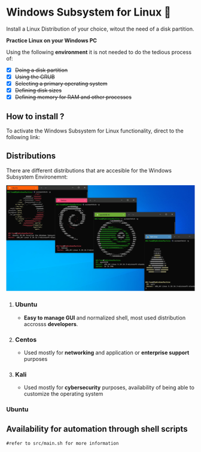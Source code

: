 # Windows Subsystem for Linux :penguin:

Install a Linux Distribution of your choice, witout the need of a disk partition.

**Practice Linux on your Windows PC**

Using the following **environment** it is not needed to do the tedious process of:

- [x] ~~Doing a disk partition~~
- [x] ~~Using the GRUB~~
- [x] ~~Selecting a primary operating system~~
- [x] ~~Defining disk sizes~~
- [x] ~~Defining memory for RAM and other processes~~

## How to install ?

To activate the Windows Subsystem for Linux functionality, direct to the following link:

## Distributions

There are different distributions that are accesible for the Windows Subsystem Environemnt:

![Images of different linux distributions](docs/Images/Linux.png)

1. ### Ubuntu 
   - **Easy to manage GUI** and normalized shell, most used distribution accrosss **developers**.
2. ### Centos
   - Used mostly for **networking** and application or **enterprise support** purposes
3. ### Kali
   - Used mostly for **cybersecurity** purposes, availability of being able to customize the operating system

### Ubuntu




## Availability for automation through shell scripts

```shell
#refer to src/main.sh for more information
```